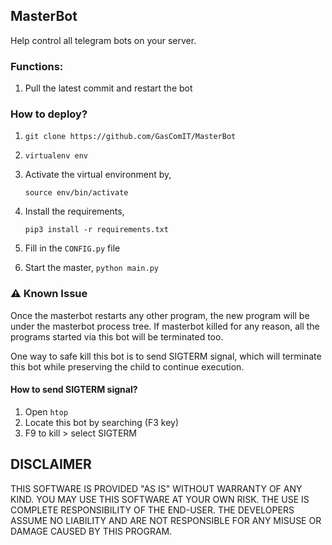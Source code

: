 ## MasterBot

Help control all telegram bots on your server.

### Functions:
    
1. Pull the latest commit and restart the bot

### How to deploy?
1. `git clone https://github.com/GasComIT/MasterBot`
2. `virtualenv env`
3. Activate the virtual environment by,
    
    `source env/bin/activate`
4. Install the requirements,

    `pip3 install -r requirements.txt`

5. Fill in the `CONFIG.py` file
6. Start the master, `python main.py`

### ⚠️ Known Issue
Once the masterbot restarts any other program, the new program will be under the masterbot process tree. 
If masterbot killed for any reason, all the programs started via this bot will be terminated too. 

One way to safe kill this bot is to send SIGTERM signal, which will terminate this bot while preserving the child to continue execution.

#### How to send SIGTERM signal?
1. Open `htop`
2. Locate this bot by searching (F3 key)
3. F9 to kill > select SIGTERM

## DISCLAIMER

THIS SOFTWARE IS PROVIDED "AS IS" WITHOUT WARRANTY OF ANY KIND. YOU MAY USE THIS SOFTWARE AT YOUR OWN RISK. THE USE IS COMPLETE RESPONSIBILITY OF THE END-USER. THE DEVELOPERS ASSUME NO LIABILITY AND ARE NOT RESPONSIBLE FOR ANY MISUSE OR DAMAGE CAUSED BY THIS PROGRAM.
